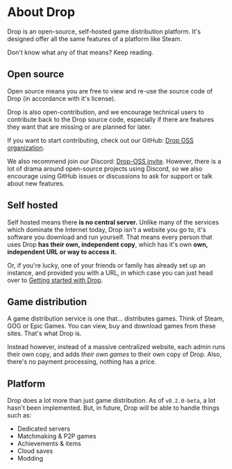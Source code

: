 # About Drop

Drop is an open-source, self-hosted game distribution platform. It's designed offer all the same features of a platform like Steam.

Don't know what any of that means? Keep reading.

## Open source
Open source means you are free to view and re-use the source code of Drop (in accordance with it's license). 

Drop is also open-contribution, and we encourage technical users to contribute back to the Drop source code, especially if there are features they want that are missing or are planned for later. 

If you want to start contributing, check out our GitHub: [Drop OSS organization](https://github.com/Drop-OSS).

We also recommend join our Discord: [Drop-OSS invite](https://discord.gg/NHx46XKJWA). However, there is a lot of drama around open-source projects using Discord, so we also encourage using GitHub issues or discussions to ask for support or talk about new features. 

## Self hosted
Self hosted means there **is no central server.** Unlike many of the services which dominate the Internet today, Drop isn't a website you go to, it's software you download and run yourself. That means every person that uses Drop **has their own, independent copy**, which has it's own **own, independent URL or way to access it.** 

Or, if you're lucky, one of your friends or family has already set up an instance, and provided you with a URL, in which case you can just head over to [Getting started with Drop](./guides/client).

## Game distribution
A game distribution service is one that... distributes games. Think of Steam, GOG or Epic Games. You can view, buy and download games from these sites. That's what Drop is.

Instead however, instead of a massive centralized website, each admin runs their own copy, and adds *their own games* to their own copy of Drop. Also, there's no payment processing, nothing has a price.

## Platform
Drop does a lot more than just game distribution. As of `v0.2.0-beta`, a lot hasn't been implemented. But, in future, Drop will be able to handle things such as:

- Dedicated servers
- Matchmaking & P2P games
- Achievements & items
- Cloud saves
- Modding